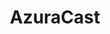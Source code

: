 ---
draft: false
title: AzuraCast
content:
  id: azuracast
  name: AzuraCast
  logo: /images/applications/forum-community/azuracast/logo.png
  website: https://www.azuracast.com/
  iframe_website: /website-iframe/applications/forum-community/azuracast
  dashboardImage: /images/applications/forum-community/azuracast/screenshot-1.jpg
  short_description: A self-hosted web radio management suite
  description: AzuraCast is a self-hosted, all-in-one web radio management suite. Using its easy installer and powerful but intuitive web interface, you can start up a fully working web radio station in a few quick minutes. AzuraCast works for web radio stations of all types and sizes, and is built to run on even the most affordable VPS web hosts.
  features:
    - title: Everything's Included
      description: AzuraCast installs everything you need to get a web radio station up and running in minutes.
    - title: Web-Based Station Management
      description: Upload media, manage playlists, create local mount points and remote relays, view analytics and reports and much more, all from the convenience of your web browser.
    - title: Multi-Station Administration
      description: Host multiple stations on a single installation, create new user accounts and unique roles with granular permissions. Back up your installation and keep track of every station from one central location.
    - title: Built-in Public Pages
      description: Out of the box, each station includes a public-facing player page that can also be embedded into your own web site. Our powerful APIs let you build your own players and interfaces that take advantage of our rich metadata support.
  screenshots:
    - /images/applications/forum-community/azuracast/screenshot-1.jpg
    - /images/applications/forum-community/azuracast/screenshot-2.jpg
---